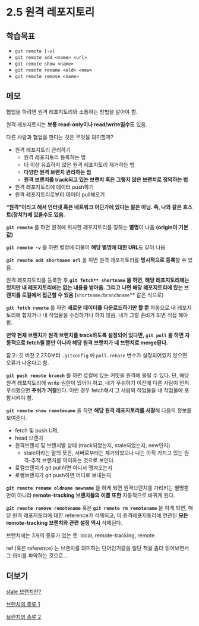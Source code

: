 # 2.5 원격 레포지토리

## 학습목표
- `git remote [-v]`
- `git remote add <name> <url>`
- `git remote show <name>`
- `git remote rename <old> <new>`
- `git remote remove <name>`

## 메모
협업을 하려면 원격 레포지토리와 소통하는 방법을 알아야 함.

원격 레포지토리는 **보통 read-only이나 read/write일수도** 있음.

다른 사람과 협업을 한다는 것은 무엇을 의미할까?

- 원격 레포지토리 관리하기
    - 원격 레포지토리 등록하는 법
    - 더 이상 유효하지 않은 원격 레포지토리 제거하는 법
    - **다양한 원격 브랜치 관리하는 법**
    - **원격 브랜치를 track되고 있는 브랜치 혹은 그렇지 않은 브랜치로 정의하는 법**
- 원격 레포지토리에 데이터 push하기
- 원격 레포지토리로부터 데이터 pull해오기

**“원격”이라고 해서 인터넷 혹은 네트워크 어딘가에 있다는 말은 아님. 즉, 나와 같은 호스트(장치?)에 있을수도 있음.**

**`git remote`** 를 하면 원격에 위치한 레포지토리를 칭하는 **별명**이 나옴 **(origin이 기본값)**

**`git remote -v`** 를 하면 별명에 더불어 **해당 별명에 대한 URL**도 같이 나옴

**`git remote add shortname url`** 을 하면 원격 레포지토리를 **명시적으로 등록**할 수 있음.

원격 레포지토리를 등록한 후 **`git fetch** shortname` 을 하면, **해당 레포지토리에는 있지만 내 레포지토리에는 없는 내용**을 받아옴. 그리고 나면 해당 레포지토리에 있는 브랜치를 **로컬에서 접근**할 수 있음 (**`shortname/branchname`** 같은 식으로)

**`git fetch remote`** 를 하면 **새로운 데이터를 다운로드하기만 할 뿐** 자동으로 내 레포지토리에 합치거나 내 작업물을 수정하거나 하지 않음. 내가 그럴 준비가 되면 직접 해야 함.

**만약 현재 브랜치가 원격 브랜치를 track하도록 설정되어 있다면, `git pull` 을 하면 자동적으로 fetch될 뿐만 아니라 해당 원격 브랜치가 내 브랜치로 merge된다.**

참고: 깃 버전 2.27.0부터 `.gitconfig` 에 `pull.rebase` 변수가 설정되어있지 않으면 오류가 나온다고 함.

**`git push remote branch`** 를 하면 로컬에 있는 커밋을 원격에 올릴 수 있다. 단, 해당 원격 레포지토리에 write 권한이 있어야 하고, 내가 푸쉬하기 이전에 다른 사람이 먼저 푸쉬했으면 **푸쉬가 거절**된다. 이런 경우 fetch해서 그 사람의 작업물을 내 작업물에 포함시켜야 함.

**`git remote show remotename`** 을 하면 **해당 원격 레포지토리를 사찰**해 다음의 정보를 보여준다.

- fetch 및 push URL
- head 브랜치
- 원격브랜치 및 브랜치별 상태 (track되었는지, stale되었는지, new인지)
    - stale이라는 말의 뜻은, 서버로부터는 제거되었으나 나는 아직 가지고 있는 원격-추적 브랜치를 의미하는 것으로 보인다.
- 로컬브랜치가 git pull하면 어디서 땡겨오는지
- 로컬브랜치가 git push하면 어디로 보내는지

**`git remote rename oldname newname`** 을 하게 되면 원격브랜치를 가리키는 별명뿐만이 아니라 **remote-tracking 브랜치들의 이름 또한** 자동적으로 바뀌게 된다.

**`git remote remove remotename`** 혹은 **`git remote rm remotename`** 을 하게 되면, 해당 원격 레포지토리에 대한 reference가 삭제되고, 이 원격레포지토리에 연관된 **모든 remote-tracking 브랜치와 관련 설정 역시** 삭제된다.

브랜치에는 3개의 종류가 있는 듯: local, remote-tracking, remote.

ref (혹은 reference) 는 브랜치를 의미하는 단어인거같음 일단 책을 좀더 읽어보면서 그 의미를 파악하는 것으로…

## 더보기

[stale 브랜치란?](https://stackoverflow.com/questions/29112156/what-is-a-stale-git-branch)

[브랜치의 종류 1](https://stackoverflow.com/questions/20106712/what-are-the-differences-between-git-remote-prune-git-prune-git-fetch-prune)

[브랜치의 종류 2](https://stackoverflow.com/questions/2003505/how-do-i-delete-a-git-branch-locally-and-remotely/23961231#23961231)
